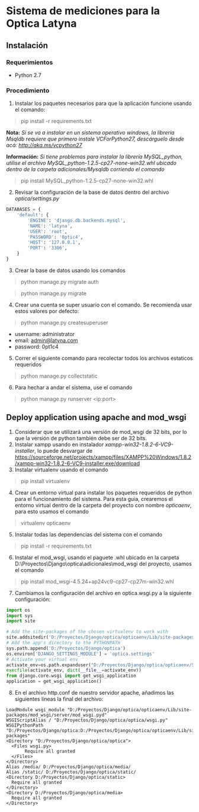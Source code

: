 # Sistema de mediciones para la Optica Latyna
## Instalación
### Requerimientos
* Python 2.7
### Procedimiento
1. Instalar los paquetes necesarios para que la aplicación funcione usando el comando:
> pip install -r requirements.txt

**Nota:** *Si se va a instalar en un sistema operativo windows, la libreria Msqldb requiere que primero instale VCForPython27, descárguelo desde acá: http://aka.ms/vcpython27*

**Información:** *Si tiene problemas para instalar la librería MySQL_python, utilise el archivo *MySQL_python-1.2.5-cp27-none-win32.whl* ubicado dentro de la carpeta adicionales/Mysqldb corriendo el comando*
> pip install MySQL_python-1.2.5-cp27-none-win32.whl
2. Revisar la configuración de la base de datos dentro del archivo *optica/settings.py*
```python
DATABASES = {
    'default': {
        'ENGINE': 'django.db.backends.mysql',
        'NAME': 'latyna',
        'USER': 'root',
        'PASSWORD': '0ptic4',
        'HOST': '127.0.0.1',
        'PORT': '3306',
    }
}
```
3. Crear la base de datos usando los comandos
> python  manage.py migrate auth

> python manage.py migrate
4. Crear una cuenta se super usuario con el comando. Se recomienda usar estos valores por defecto:
> python manage.py createsuperuser
* username: administrator
* email: admin@latyna.com
* password: 0pt1c4
5. Correr el siguiente comando para recolectar todos los archivos estaticos requeridos
> python manage.py collectstatic
6. Para hechar a andar el sistema, use el comando
> python manage.py runserver \<ip:port>

## Deploy application using apache and mod_wsgi
1. Considerar que se utilizará una versión de mod_wsgi de 32 bits, por lo que la versión de python también debe ser de 32 bits.
2. Instalar xampp usando en instalador _xampp-win32-1.8.2-6-VC9-installer_, lo puede desvargar de https://sourceforge.net/projects/xampp/files/XAMPP%20Windows/1.8.2/xampp-win32-1.8.2-6-VC9-installer.exe/download
3. Instalar virtualenv usando el comando
> pip  install virtualenv
4. Crear un entorno virtual para instalar los paquetes requeridos de python para el funcionamiento del sistema. Para esta guia, crearemos el entorno virtual dentro de la carpeta del proyecto con nombre *opticaenv*, para esto usamos el comando
> virtualenv opticaenv
5. Instalar todas las dependencias del sistema con el comando
> pip install -r requirements.txt
6. Instalar el mod_wsgi, usando el paguete .whl ubicado en la carpeta D:\Proyectos\Django\optica\adicionales\mod_wsgi del proyecto, usamos el comando
> pip install mod_wsgi-4.5.24+ap24vc9-cp27-cp27m-win32.whl
7. Cambiamos la configuración del archivo en optica.wsgi.py a la siguiente configuración:
```python
import os
import sys
import site

# Add the site-packages of the chosen virtualenv to work with
site.addsitedir('D:/Proyectos/Django/optica/opticaenv/Lib/site-packages')
# Add the app's directory to the PYTHONPATH
sys.path.append('D:/Proyectos/Django/optica')
os.environ['DJANGO_SETTINGS_MODULE'] = 'optica.settings'
# Activate your virtual env
activate_env=os.path.expanduser("D:/Proyectos/Django/optica/opticaenv/Scripts/activate_this.py")
execfile(activate_env, dict(__file__=activate_env))
from django.core.wsgi import get_wsgi_application
application = get_wsgi_application()
``` 
8. En el archivo http.conf de nuestro servidor apache, añadimos las siguientes lineas la final del archivo:
```
LoadModule wsgi_module "D:/Proyectos/Django/optica/opticaenv/Lib/site-packages/mod_wsgi/server/mod_wsgi.pyd"
WSGIScriptAlias / "D:/Proyectos/Django/optica/optica/wsgi.py"  
WSGIPythonPath "D:/Proyectos/Django/optica:D:/Proyectos/Django/optica/opticaenv/Lib/site-packages"  
<Directory "D:/Proyectos/Django/optica/optica">  
  <Files wsgi.py>  
       Require all granted  
  </Files>  
</Directory>  
Alias /media/ D:/Proyectos/Django/optica/media/  
Alias /static/ D:/Proyectos/Django/optica/static/  
<Directory D:/Proyectos/Django/optica/static>  
  Require all granted  
</Directory>  
<Directory D:/Proyectos/Django/optica/media>  
  Require all granted  
</Directory>  

```

